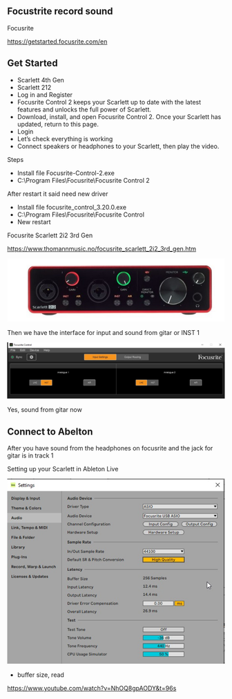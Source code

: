 ## Focustrite record sound


Focusrite

https://getstarted.focusrite.com/en

## Get Started

* Scarlett 4th Gen
* Scarlett 212
* Log in and Register
* Focusrite Control 2 keeps your Scarlett up to date with the latest features and unlocks the full power of Scarlett.
* Download, install, and open Focusrite Control 2. Once your Scarlett has updated, return to this page.
* Login
* Let’s check everything is working
* Connect speakers or headphones to your Scarlett, then play the video.


Steps

* Install file Focusrite-Control-2.exe
* C:\Program Files\Focusrite\Focusrite Control 2

After restart it said need new driver

* Install file focusrite_control_3.20.0.exe
* C:\Program Files\Focusrite\Focusrite Control
* New restart

Focusrite Scarlett 2i2 3rd Gen

https://www.thomannmusic.no/focusrite_scarlett_2i2_3rd_gen.htm

![Focusrite 212](https://github.com/spawnmarvel/quickguides/blob/main/abelton/Focusrite/images/focusrite_212.jpg)

Then we have the interface for input and sound from gitar or INST 1

![Focusrite control](https://github.com/spawnmarvel/quickguides/blob/main/abelton/Focusrite/images/focusrite_control.jpg)

Yes, sound from gitar now


## Connect to Abelton

After you have sound from the headphones on focusrite and the jack for gitar is in track 1

Setting up your Scarlett in Ableton Live

![Focusrite audio input](https://github.com/spawnmarvel/quickguides/blob/main/abelton/Focusrite/images/focusrite_audio_input.jpg)

*  buffer size, read

https://www.youtube.com/watch?v=NhOQ8gpAODY&t=96s



